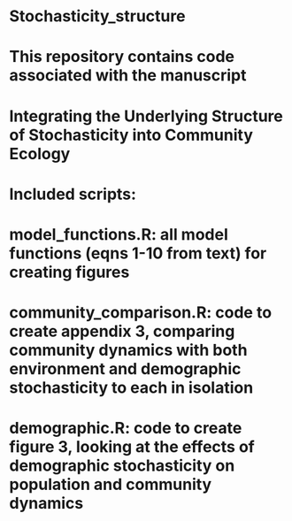 # Stochasticity_structure

# This repository contains code associated with the manuscript
# Integrating the Underlying Structure of Stochasticity into Community Ecology

# Included scripts:
# model_functions.R: all model functions (eqns 1-10 from text) for creating figures
# community_comparison.R: code to create appendix 3, comparing community dynamics with both environment and demographic stochasticity to each in isolation
# demographic.R: code to create figure 3, looking at the effects of demographic stochasticity on population and community dynamics 
